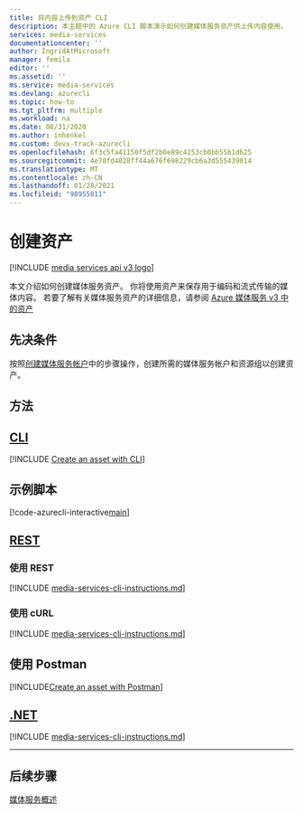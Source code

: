 ```yaml
---
title: 将内容上传到资产 CLI
description: 本主题中的 Azure CLI 脚本演示如何创建媒体服务资产供上传内容使用。
services: media-services
documentationcenter: ''
author: IngridAtMicrosoft
manager: femila
editor: ''
ms.assetid: ''
ms.service: media-services
ms.devlang: azurecli
ms.topic: how-to
ms.tgt_pltfrm: multiple
ms.workload: na
ms.date: 08/31/2020
ms.author: inhenkel
ms.custom: devx-track-azurecli
ms.openlocfilehash: 6f3c5fa41150f5df2b0e89c4253cb0bb55b1d625
ms.sourcegitcommit: 4e70fd4028ff44a676f698229cb6a3d555439014
ms.translationtype: MT
ms.contentlocale: zh-CN
ms.lasthandoff: 01/28/2021
ms.locfileid: "98955811"
---
```

# <a name="create-an-asset"></a>创建资产

[!INCLUDE [media services api v3 logo](./includes/v3-hr.md)]

本文介绍如何创建媒体服务资产。  你将使用资产来保存用于编码和流式传输的媒体内容。  若要了解有关媒体服务资产的详细信息，请参阅 [Azure 媒体服务 v3 中的资产](assets-concept.md)

## <a name="prerequisites"></a>先决条件

按照[创建媒体服务帐户](./create-account-howto.md)中的步骤操作，创建所需的媒体服务帐户和资源组以创建资产。

## <a name="methods"></a>方法

## <a name="cli"></a>[CLI](#tab/cli/)

[!INCLUDE [Create an asset with CLI](./includes/task-create-asset-cli.md)]

## <a name="example-script"></a>示例脚本

[!code-azurecli-interactive[main](../../../cli_scripts/media-services/create-asset/Create-Asset.sh "Create an asset")]

## <a name="rest"></a>[REST](#tab/rest/)

### <a name="using-rest"></a>使用 REST

[!INCLUDE [media-services-cli-instructions.md](./includes/task-create-asset-rest.md)]

### <a name="using-curl"></a>使用 cURL

[!INCLUDE [media-services-cli-instructions.md](./includes/task-create-asset-curl.md)]

## <a name="using-postman"></a>使用 Postman

[!INCLUDE[Create an asset with Postman](./includes/task-create-asset-postman.md)]

## <a name="net"></a>[.NET](#tab/net/)

[!INCLUDE [media-services-cli-instructions.md](./includes/task-create-asset-dotnet.md)]

---

## <a name="next-steps"></a>后续步骤

[媒体服务概述](media-services-overview.md)
